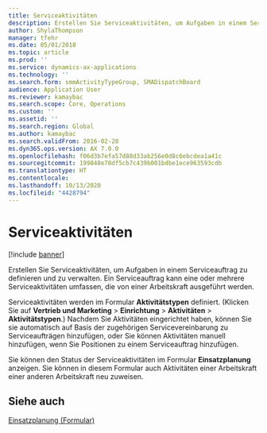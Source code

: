 ```yaml
---
title: Serviceaktivitäten
description: Erstellen Sie Serviceaktivitäten, um Aufgaben in einem Serviceauftrag zu definieren und zu verwalten.
author: ShylaThompson
manager: tfehr
ms.date: 05/01/2018
ms.topic: article
ms.prod: ''
ms.service: dynamics-ax-applications
ms.technology: ''
ms.search.form: smmActivityTypeGroup, SMADispatchBoard
audience: Application User
ms.reviewer: kamaybac
ms.search.scope: Core, Operations
ms.custom: ''
ms.assetid: ''
ms.search.region: Global
ms.author: kamaybac
ms.search.validFrom: 2016-02-28
ms.dyn365.ops.version: AX 7.0.0
ms.openlocfilehash: f06d3b7efa57d88d33ab256e0d8c6ebcdea1a41c
ms.sourcegitcommit: 199848e78df5cb7c439b001bdbe1ece963593cdb
ms.translationtype: HT
ms.contentlocale: 
ms.lasthandoff: 10/13/2020
ms.locfileid: "4428794"
---
```

# <a name="service-activities"></a>Serviceaktivitäten        

[!include [banner](../includes/banner.md)]


Erstellen Sie Serviceaktivitäten, um Aufgaben in einem Serviceauftrag zu definieren und zu verwalten. Ein Serviceauftrag kann eine oder mehrere Serviceaktivitäten umfassen, die von einer Arbeitskraft ausgeführt werden.

Serviceaktivitäten werden im Formular **Aktivitätstypen** definiert. (Klicken Sie auf **Vertrieb und Marketing** \> **Einrichtung** \> **Aktivitäten** \> **Aktivitätstypen**.) Nachdem Sie Aktivitäten eingerichtet haben, können Sie sie automatisch auf Basis der zugehörigen Servicevereinbarung zu Serviceaufträgen hinzufügen, oder Sie können Aktivitäten manuell hinzufügen, wenn Sie Positionen zu einem Serviceauftrag hinzufügen.

Sie können den Status der Serviceaktivitäten im Formular **Einsatzplanung** anzeigen. Sie können in diesem Formular auch Aktivitäten einer Arbeitskraft einer anderen Arbeitskraft neu zuweisen.

## <a name="see-also"></a>Siehe auch

[Einsatzplanung (Formular)](https://technet.microsoft.com/library/hh242789\(v=ax.60\))

